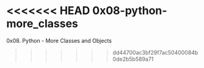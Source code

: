 <<<<<<< HEAD
0x08-python-more_classes
=======
0x08. Python - More Classes and Objects
>>>>>>> dd44700ac3bf29f7ac50400084b0de2b5b589a71
